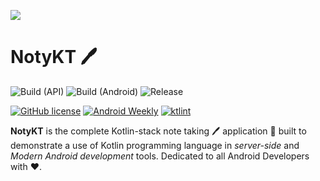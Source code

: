 ![](art/GitHubPreview.png)

# NotyKT 🖊️ 

![Build (API)](https://github.com/PatilShreyas/NotyKT/workflows/Build%20(API)/badge.svg)
![Build (Android)](https://github.com/PatilShreyas/NotyKT/workflows/Build%20(Android)/badge.svg)
![Release](https://github.com/PatilShreyas/NotyKT/workflows/Release/badge.svg)

[![GitHub license](https://img.shields.io/badge/License-Apache%202.0-blue.svg)](LICENSE)
[![Android Weekly](https://img.shields.io/badge/Android%20Weekly-%23473-2CA3E6.svg?style=flat)](http://androidweekly.net/issues/issue-473)
[![ktlint](https://img.shields.io/badge/code%20style-%E2%9D%A4-FF4081.svg)](https://ktlint.github.io/)

**NotyKT** is the complete Kotlin-stack note taking 🖊️ application 📱 built to demonstrate a use of Kotlin programming language in *server-side* and *Modern Android development* tools. Dedicated to all Android Developers with ❤️. 




